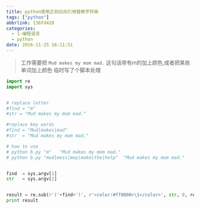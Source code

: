```yaml
---
title: python使用正则后向引用替换字符串
tags: ["python"]
abbrlink: 136fd428
categories:
  - 1-编程语言
  - python
date: 2016-11-25 16:11:51
---
```

>工作需要把 `Mud makes my mom mad.` 这句话带有m的加上颜色,或者把某些单词加上颜色
>临时写了个脚本处理

```python
import re
import sys


# replace letter
#find = "m"
#str = "Mud makes my mom mad."

#replace key words
#find = "Mud|makes|mad"
#str  = "Mud makes my mom mad."

# how to use
# python b.py "m"	"Mud makes my mom mad." 
# python b.py "mud|mess|mop|make|the|help"	"Mud makes my mom mad."


find  = sys.argv[1] 
str   = sys.argv[2] 


result = re.sub(r'('+find+')', r'<color:#ff0000>\1</color>', str, 0, re.IGNORECASE)
print result

```
